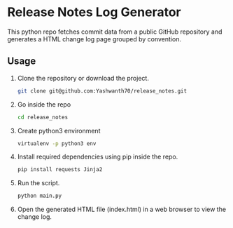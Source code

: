# Release Notes Log Generator

This python repo fetches commit data from a public GitHub repository and generates a HTML change log page grouped by convention.

## Usage

1. Clone the repository or download the project.

   ```bash
   git clone git@github.com:Yashwanth70/release_notes.git
2. Go inside the repo
    ```bash
    cd release_notes
3. Create python3 environment
    ```bash
    virtualenv -p python3 env
4. Install required dependencies using pip inside the repo.
    ```bash
    pip install requests Jinja2
5. Run the script.
    ```bash
    python main.py
6. Open the generated HTML file (index.html) in a web browser to view the change log.